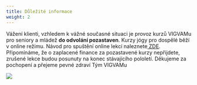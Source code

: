 ```yaml
---
title: Důležité informace
weight: 2
---
```

Vážení klienti, 
vzhledem k vážné současné situaci je provoz kurzů VIGVAMu pro seniory a mládež **do odvolání pozastaven**. Kurzy jógy pro dospělé běží v online režimu. Návod pro spuštění online lekcí naleznete[ ZDE](https://www.brezanek.cz/assets/1-dokumenty/online%20lekce%20n%C3%A1vod.pdf).\
Připomínáme, že o zaplacené finance za pozastavené kurzy nepřijdete, zrušené lekce budou posunuty na konec stávajícího pololetí.
Děkujeme za pochopení a přejeme pevné zdraví
Tým VIGVAMu

![](/images/uploads/vigva-_200100.png)